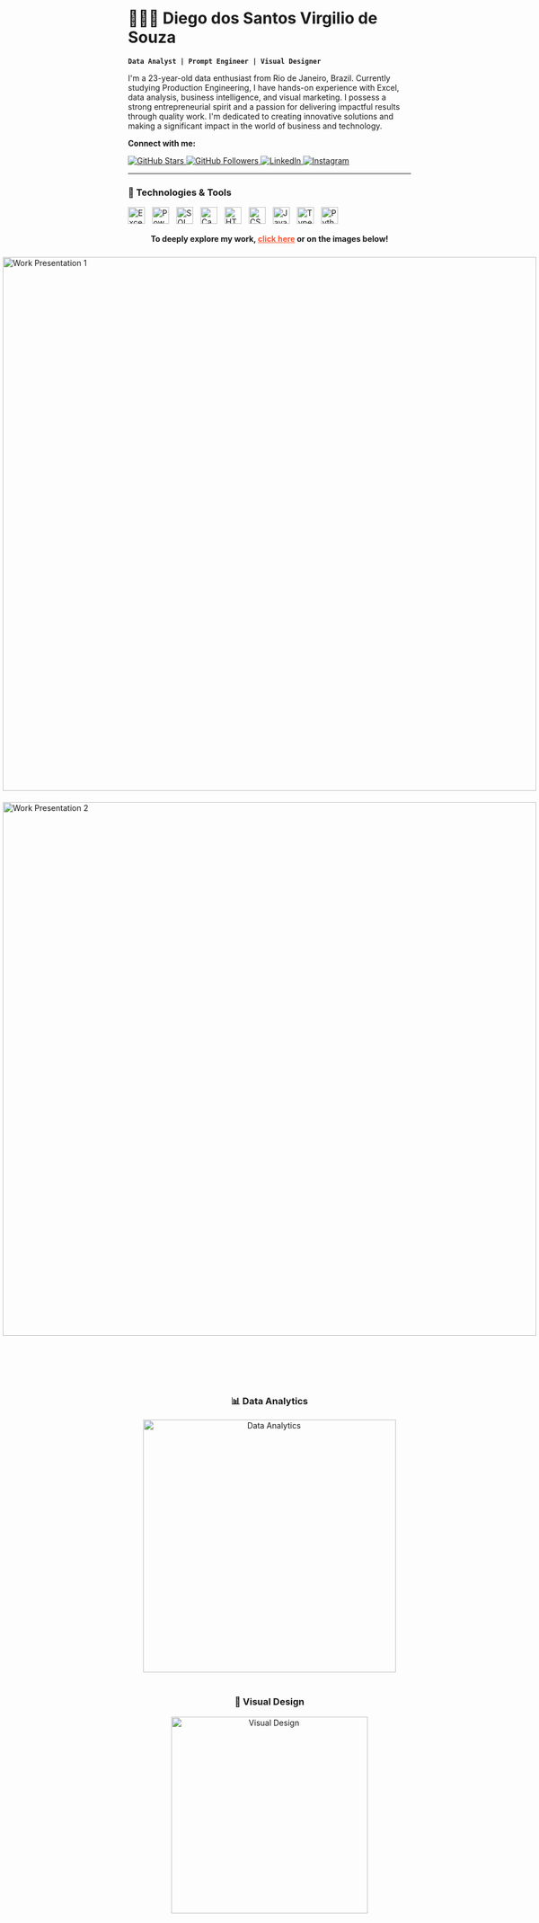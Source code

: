 # 👨🏻‍💻 Diego dos Santos Virgilio de Souza

**`Data Analyst | Prompt Engineer | Visual Designer`**

I'm a 23-year-old data enthusiast from Rio de Janeiro, Brazil. Currently studying Production Engineering, I have hands-on experience with Excel, data analysis, business intelligence, and visual marketing. I possess a strong entrepreneurial spirit and a passion for delivering impactful results through quality work. I'm dedicated to creating innovative solutions and making a significant impact in the world of business and technology.

**Connect with me:**

<p align="left">
  <a href="https://github.com/DiegoSannt?tab=repositories&sort=stargazers">
    <img alt="GitHub Stars" title="GitHub Stars" src="https://custom-icon-badges.demolab.com/github/stars/DiegoSannt?color=55960c&style=for-the-badge&labelColor=488207&logo=star&label=Stars" />
  </a>
  <a href="https://github.com/DiegoSannt?tab=followers">
    <img alt="GitHub Followers" title="Follow me on GitHub" src="https://custom-icon-badges.demolab.com/github/followers/DiegoSannt?color=236ad3&labelColor=1155ba&style=for-the-badge&logo=github&label=Followers&logoColor=white" />
  </a>
  <a href="https://www.linkedin.com/in/diegosaant/">
    <img alt="LinkedIn" title="Connect With me on LinkedIn" src="https://custom-icon-badges.demolab.com/badge/LinkedIn-0764C1?style=for-the-badge&logo=linkedin&logoColor=white" />
  </a>
  <a href="https://www.instagram.com/diego_saant/">
    <img alt="Instagram" title="Follow me on Instagram" src="https://custom-icon-badges.demolab.com/badge/Instagram-E4405F?style=for-the-badge&logo=instagram&logoColor=white" />
  </a>
</p>

---

### 🤖 Technologies & Tools

<img align="left" alt="Excel" title="Excel" width="30px" style="padding-right: 10px;" src="https://upload.wikimedia.org/wikipedia/commons/thumb/3/34/Microsoft_Office_Excel_%282019%E2%80%93present%29.svg/512px-Microsoft_Office_Excel_%282019%E2%80%93present%29.svg.png?20190925171014" />
<img align="left" alt="Power BI" title="Power BI" width="30px" style="padding-right: 10px;" src="https://uxwing.com/wp-content/themes/uxwing/download/brands-and-social-media/power-bi-icon.png" />
<img align="left" alt="SQL" title="SQL" width="30px" style="padding-right: 10px;" src="https://www.svgrepo.com/show/331760/sql-database-generic.svg" />
<img align="left" alt="Canva" title="Canva" width="30px" style="padding-right: 10px;" src="https://uxwing.com/wp-content/themes/uxwing/download/brands-and-social-media/canva-icon.png" />
<img align="left" alt="HTML" title="HTML" width="30px" style="padding-right: 10px;" src="https://cdn.jsdelivr.net/gh/devicons/devicon@latest/icons/html5/html5-original.svg" />
<img align="left" alt="CSS" title="CSS" width="30px" style="padding-right: 10px;" src="https://cdn.jsdelivr.net/gh/devicons/devicon@latest/icons/css3/css3-original.svg" />
<img align="left" alt="JavaScript" title="JavaScript" width="30px" style="padding-right: 10px;" src="https://cdn.jsdelivr.net/gh/devicons/devicon@latest/icons/javascript/javascript-original.svg" />
<img align="left" alt="TypeScript" title="TypeScript" width="30px" style="padding-right: 10px;" src="https://cdn.jsdelivr.net/gh/devicons/devicon@latest/icons/typescript/typescript-original.svg" />
<img align="left" alt="Python" title="Python" width="30px" style="padding-right: 10px;" src="https://cdn.jsdelivr.net/gh/devicons/devicon@latest/icons/python/python-original.svg" />
<br/><br/>

<!-- New Section: Explore My Work -->
<p style="text-align: center;">
  <strong>To deeply explore my work, <a href="https://www.canva.com/design/DAGhMPhUoL0/WpziE60JR1FTnkgxecuvYA/view?utm_content=DAGhMPhUoL0&utm_campaign=designshare&utm_medium=link2&utm_source=uniquelinks&utlId=h5b138c9d9c" style="color: #FF5733; text-decoration: underline;">click here</a> or on the images below!</strong>
</p>

<div style="display: flex; flex-wrap: wrap; justify-content: center; align-items: center;">
  <a href="https://www.canva.com/design/DAGhMPhUoL0/WpziE60JR1FTnkgxecuvYA/view?utm_content=DAGhMPhUoL0&utm_campaign=designshare&utm_medium=link2&utm_source=uniquelinks&utlId=h5b138c9d9c">
    <img alt="Work Presentation 1" title="Work Presentation 1" width="950px" style="padding: 10px;" src="https://i.imgur.com/SyW80F7.jpeg" />
  </a>
  <a href="https://www.canva.com/design/DAGhMPhUoL0/WpziE60JR1FTnkgxecuvYA/view?utm_content=DAGhMPhUoL0&utm_campaign=designshare&utm_medium=link2&utm_source=uniquelinks&utlId=h5b138c9d9c">
    <img alt="Work Presentation 2" title="Work Presentation 2" width="950px" style="padding: 10px;" src="https://i.imgur.com/VFVfjgv.jpeg" />
  </a>
</div>

<br/><br/>

<div style="display: flex; flex-wrap: wrap; justify-content: space-between; align-items: center;">
  <div style="flex: 1; padding: 10px; text-align: center;">
    <h3>📊 Data Analytics</h3>
    <img alt="Data Analytics" title="Data Analytics" width="450px" src="https://i.imgur.com/QZ4d269.jpeg" />
  </div>
  <div style="flex: 1; padding: 10px; text-align: center;">
    <h3>🎨 Visual Design</h3>
    <img alt="Visual Design" title="Visual Design" width="350px" src="https://i.imgur.com/cdBeq2b.jpeg" />
  </div>
</div>

<br/><br/>

